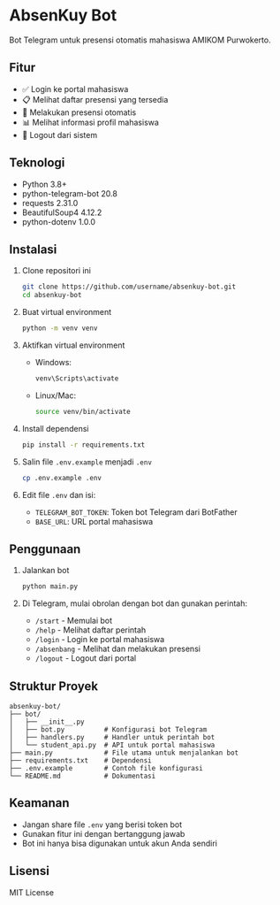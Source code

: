 # AbsenKuy Bot

Bot Telegram untuk presensi otomatis mahasiswa AMIKOM Purwokerto.

## Fitur

- ✅ Login ke portal mahasiswa
- 📋 Melihat daftar presensi yang tersedia
- 📝 Melakukan presensi otomatis
- 📊 Melihat informasi profil mahasiswa
- 🔄 Logout dari sistem

## Teknologi

- Python 3.8+
- python-telegram-bot 20.8
- requests 2.31.0
- BeautifulSoup4 4.12.2
- python-dotenv 1.0.0

## Instalasi

1. Clone repositori ini
   ```bash
   git clone https://github.com/username/absenkuy-bot.git
   cd absenkuy-bot
   ```

2. Buat virtual environment
   ```bash
   python -m venv venv
   ```

3. Aktifkan virtual environment
   - Windows:
     ```bash
     venv\Scripts\activate
     ```
   - Linux/Mac:
     ```bash
     source venv/bin/activate
     ```

4. Install dependensi
   ```bash
   pip install -r requirements.txt
   ```

5. Salin file `.env.example` menjadi `.env`
   ```bash
   cp .env.example .env
   ```

6. Edit file `.env` dan isi:
   - `TELEGRAM_BOT_TOKEN`: Token bot Telegram dari BotFather
   - `BASE_URL`: URL portal mahasiswa

## Penggunaan

1. Jalankan bot
   ```bash
   python main.py
   ```

2. Di Telegram, mulai obrolan dengan bot dan gunakan perintah:
   - `/start` - Memulai bot
   - `/help` - Melihat daftar perintah
   - `/login` - Login ke portal mahasiswa
   - `/absenbang` - Melihat dan melakukan presensi
   - `/logout` - Logout dari portal

## Struktur Proyek

```
absenkuy-bot/
├── bot/
│   ├── __init__.py
│   ├── bot.py          # Konfigurasi bot Telegram
│   ├── handlers.py     # Handler untuk perintah bot
│   └── student_api.py  # API untuk portal mahasiswa
├── main.py             # File utama untuk menjalankan bot
├── requirements.txt    # Dependensi
├── .env.example        # Contoh file konfigurasi
└── README.md           # Dokumentasi
```

## Keamanan

- Jangan share file `.env` yang berisi token bot
- Gunakan fitur ini dengan bertanggung jawab
- Bot ini hanya bisa digunakan untuk akun Anda sendiri

## Lisensi

MIT License 